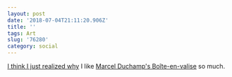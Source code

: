 ```yaml
---
layout: post
date: '2018-07-04T21:11:20.906Z'
title: ''
tags: Art
slug: '76280'
category: social
---
```

[I think I just realized why](https://www.google.com/search?q=polly+pocket&amp;tbm=isch) I like [Marcel Duchamp&#39;s Boîte-en-valise](https://www.google.com/search?q=duchamp+valise&amp;tbm=isch) so much.
